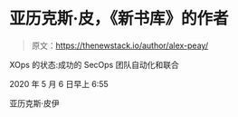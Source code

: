 # 亚历克斯·皮，《新书库》的作者

> 原文：<https://thenewstack.io/author/alex-peay/>

XOps 的状态:成功的 SecOps 团队自动化和联合

2020 年 5 月 6 日早上 6:55

亚历克斯·皮伊